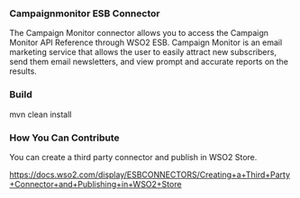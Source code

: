 ### Campaignmonitor ESB Connector

The Campaign Monitor connector allows you to access the Campaign Monitor API Reference through WSO2 ESB.
Campaign Monitor is an email marketing service that allows the user to easily attract new subscribers, send them
email newsletters, and view prompt and accurate reports on the results.

### Build

mvn clean install

### How You Can Contribute
You can create a third party connector and publish in WSO2 Store.

https://docs.wso2.com/display/ESBCONNECTORS/Creating+a+Third+Party+Connector+and+Publishing+in+WSO2+Store
